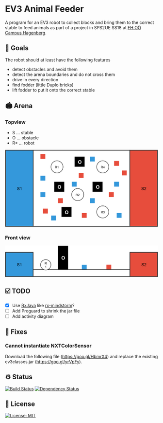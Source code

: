# EV3 Animal Feeder

A program for an EV3 robot to collect blocks and bring them to the correct stable to feed animals as part of a project in SPS2UE SS18 at [FH OÖ Campus Hagenberg](https://www.fh-ooe.at/en/hagenberg-campus).

## 🏁 Goals
The robot should at least have the following features
* detect obstacles and avoid them
* detect the arena boundaries and do not cross them
* drive in every direction
* find fodder (little Duplo bricks)
* lift fodder to put it onto the correct stable

## 🏟 Arena

### Topview

* S ... stable
* O ... obstacle
* R* ... robot

![](assets/arena_topview.png)

### Front view

![](assets/arena_front_view.png)

## ☑️ TODO
- [x] Use [RxJava](https://github.com/ReactiveX/RxJava) like [rx-mindstorm](https://github.com/bdeneuter/rx-mindstorms)?
- [ ] Add Proguard to shrink the jar file
- [ ] Add activity diagram

## 🚧 Fixes 
### Cannot instantiate NXTColorSensor
Download the following file (https://goo.gl/HbmrX4) and replace the existing ev3classes.jar (https://goo.gl/yrVpFy).

## ⚙️ Status

[![Build Status](https://travis-ci.com/ammerzon/ev3-animal-feeder.svg?token=4Kip5GQScgZEa2GStX8U&branch=master)](https://travis-ci.com/ammerzon/ev3-animal-feeder)
[![Dependency Status](https://www.versioneye.com/user/projects/5a5f44130fb24f002f358808/badge.svg?style=flat-square)](https://www.versioneye.com/user/projects/5a5f44130fb24f002f358808)

## 📃 License

[![License: MIT](https://img.shields.io/badge/License-MIT-yellow.svg)](https://opensource.org/licenses/MIT)
